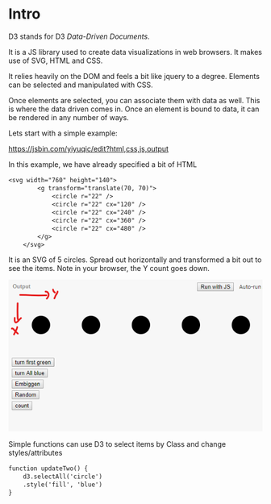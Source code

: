 #  Intro

D3 stands for  D3 *Data-Driven Documents*.

It is a JS library used to create data visualizations in web browsers.  It makes use of SVG, HTML and CSS.

It relies heavily on the DOM and feels a bit like jquery to a degree. Elements can be selected and manipulated with CSS.

Once elements are selected, you can associate them with data as well.  This is where the data driven comes in.  Once an element is bound to data, it can be rendered in any number of ways.

Lets start with a simple example:

https://jsbin.com/yiyuqic/edit?html,css,js,output

In this example, we have already specified a bit of HTML

```
<svg width="760" height="140">
		<g transform="translate(70, 70)">
			<circle r="22" />
			<circle r="22" cx="120" />
			<circle r="22" cx="240" />
			<circle r="22" cx="360" />
			<circle r="22" cx="480" />
		</g>
	</svg>
```
It is an SVG of 5 circles.  Spread out horizontally and transformed a bit out to see the items.  Note in your browser, the Y count goes down.


![alt text](d3.ov.bubbles1.png)

Simple functions can use D3 to select items by Class and change styles/attributes

```
function updateTwo() {
	d3.selectAll('circle')
	.style('fill', 'blue')
}
```


